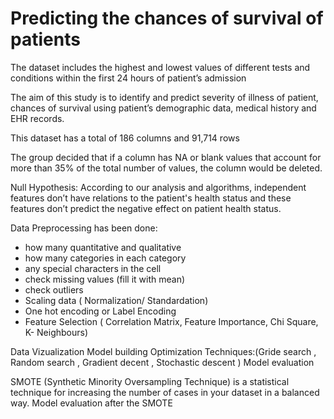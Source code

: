# Predicting the chances of survival of patients 

The dataset includes the highest and lowest values of different tests and conditions within the first 24 hours of patient’s admission

The aim of this study is to identify and predict severity of illness of patient, chances of survival using patient’s demographic data, medical history and EHR records. 

This dataset has a total of 186 columns and 91,714 rows
 
The group decided that if a column has NA or blank values that account for more than 35% of the total number of values, the column would be deleted. 

Null Hypothesis: According to our analysis and algorithms, independent features don’t have relations to the patient's health status and these features don’t predict the negative effect on patient health status. 

Data Preprocessing has been done:
- how many quantitative and qualitative
- how many categories in each category
- any special characters in the cell
- check missing values (fill it with mean)
- check outliers
- Scaling data ( Normalization/ Standardation)
- One hot encoding or Label Encoding
- Feature Selection ( Correlation Matrix, Feature Importance, Chi Square, K- Neighbours)

Data Vizualization
Model building
Optimization Techniques:(Gride search , Random search , Gradient decent , Stochastic descent )
Model evaluation 

SMOTE (Synthetic Minority Oversampling Technique) is a statistical technique for increasing the number of cases in your dataset in a balanced way.
Model evaluation after the SMOTE




 
 
